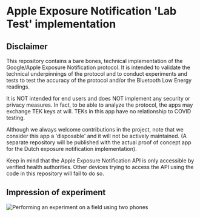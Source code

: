# Apple Exposure Notification 'Lab Test' implementation

## Disclaimer
This repository contains a bare bones, technical implementation of the Google/Apple Exposure Notification protocol. It is intended to validate the technical underpinnings of the protocol and to conduct experiments and tests to test the accuracy of the protocol and/or the Bluetooth Low Energy readings.

It is NOT intended for end users and does NOT implement any security or privacy measures. In fact, to be able to analyze the protocol, the apps may exchange TEK keys at will. TEKs in this app have no relationship to COVID testing.

Although we always welcome contributions in the project, note that we consider this app a 'disposable' and it will not be actively maintained. (A separate repository will be published with the actual proof of concept app for the Dutch exposure notification implementation).

Keep in mind that the Apple Exposure Notification API is only accessible by verified health
authorities. Other devices trying to access the API using the code in this repository will fail
to do so.


## Impression of experiment
![Performing an experiment on a field using two phones](lab-test.jpg)
